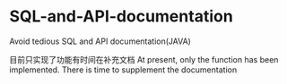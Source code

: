 # SQL-and-API-documentation
Avoid tedious SQL and API documentation(JAVA)

目前只实现了功能有时间在补充文档
At present, only the function has been implemented. There is time to supplement the documentation

